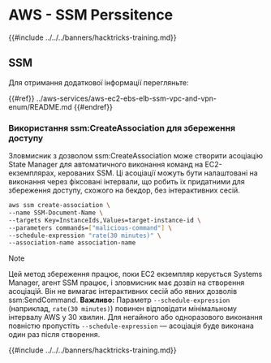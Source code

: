 # AWS - SSM Perssitence

{{#include ../../../banners/hacktricks-training.md}}

## SSM

Для отримання додаткової інформації перегляньте:

{{#ref}}
../aws-services/aws-ec2-ebs-elb-ssm-vpc-and-vpn-enum/README.md
{{#endref}}

### Використання ssm:CreateAssociation для збереження доступу

Зловмисник з дозволом ssm:CreateAssociation може створити асоціацію State Manager для автоматичного виконання команд на EC2-екземплярах, керованих SSM. Ці асоціації можуть бути налаштовані на виконання через фіксовані інтервали, що робить їх придатними для збереження доступу, схожого на бекдор, без інтерактивних сесій.
```bash
aws ssm create-association \
--name SSM-Document-Name \
--targets Key=InstanceIds,Values=target-instance-id \
--parameters commands=["malicious-command"] \
--schedule-expression "rate(30 minutes)" \
--association-name association-name
```
> [!NOTE]
> Цей метод збереження працює, поки EC2 екземпляр керується Systems Manager, агент SSM працює, і зловмисник має дозвіл на створення асоціацій. Він не вимагає інтерактивних сесій або явних дозволів ssm:SendCommand. **Важливо:** Параметр `--schedule-expression` (наприклад, `rate(30 minutes)`) повинен відповідати мінімальному інтервалу AWS у 30 хвилин. Для негайного або одноразового виконання повністю пропустіть `--schedule-expression` — асоціація буде виконана один раз після створення.

{{#include ../../../banners/hacktricks-training.md}}
